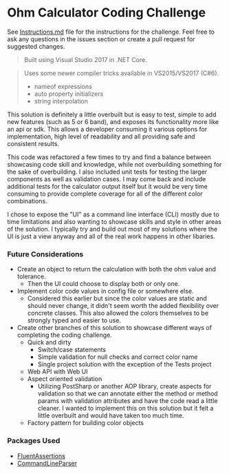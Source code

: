 # Ohm Calculator Coding Challenge

See [Instructions.md](Instructions.md) file for the instructions for the challenge. Feel free to ask any questions in the issues section or create a pull request for suggested changes.

>Built using Visual Studio 2017 in .NET Core. 

>Uses some newer compiler tricks available in VS2015/VS2017 (C#6).  
>  *  nameof expressions
>  *  auto property initializers
>  *  string interpolation

This solution is definitely a little overbuilt but is easy to test, 
simple to add new features (such as 5 or 6 band), and exposes its functionality more like 
an api or sdk. This allows a developer consuming it various options for implementation, high level of readability 
and all providing safe and consistent results. 

This code was refactored a few times to try and find a balance between showcasing code skill and knowledge, while not overbuilding something for the sake of overbuilding. I also included unit tests for testing the larger components as well as validation cases. I may come back and include additional tests for the calculator output itself but it would be very time consuming to provide complete coverage for all of the different color combinations.

I chose to expose the "UI" as a command line interface (CLI) mostly due to time limitations and also wanting to showcase skills and style in other areas of the solution. I typically try and build out most of my solutions where the UI is just a view anyway and all of the real work happens in other libaries. 

### Future Considerations
  
  * Create an object to return the calculation with both the ohm value and tolerance. 
    * Then the UI could choose to display both or only one. 
  * Implement color code values in config file or somewhere else. 
    * Considered this earlier but since the color values are static and should never change, it didn't seem worth the added flexibility over concrete classes. This also allowed the colors themselves to be strongly typed and easier to use.
  * Create other branches of this solution to showcase different ways of completing the coding challenge.
    * Quick and dirty
      * Switch/case statements
      * Simple validation for null checks and correct color name
      * Single project solution with the exception of the Tests project
    * Web API with Web UI
    * Aspect oriented validation
      * Utilizing PostSharp or another AOP library, create aspects for validation so that we can annotate either the method or method params with validation attributes and have the code read a little cleaner. I wanted to implement this on this solution but it felt a little overbuilt and would have taken too much time.
    * Factory pattern for building color objects

### Packages Used
  * [FluentAssertions](https://github.com/fluentassertions/fluentassertions)
  * [CommandLineParser](https://github.com/commandlineparser/commandline)